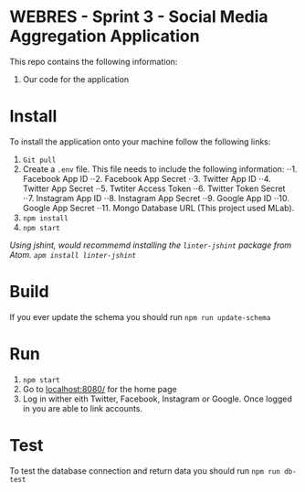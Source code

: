 # WEBRES - Sprint 3 - Social Media Aggregation Application

This repo contains the following information:

1. Our code for the application

# Install

To install the application onto your machine follow the following links:
1. `Git pull` 
2. Create a `.env` file. This file needs to include the following information:
⋅⋅1. Facebook App ID
⋅⋅2. Facebook App Secret
⋅⋅3. Twitter App ID
⋅⋅4. Twitter App Secret
⋅⋅5. Twtiter Access Token
⋅⋅6. Twitter Token Secret
⋅⋅7. Instagram App ID
⋅⋅8. Instagram App Secret
⋅⋅9. Google App ID
⋅⋅10. Google App Secret
⋅⋅11. Mongo Database URL (This project used MLab).
3. `npm install`
4. `npm start`

_Using jshint, would recommemd installing the `linter-jshint` package from Atom. `apm install linter-jshint`_

# Build

If you ever update the schema you should run
`npm run update-schema`

# Run

1. `npm start`
2. Go to [localhost:8080/](localhost:8080/) for the home page
3. Log in wither eith Twitter, Facebook, Instagram or Google. Once logged in you are able to link accounts.

# Test

To test the database connection and return data you should run
`npm run db-test`


